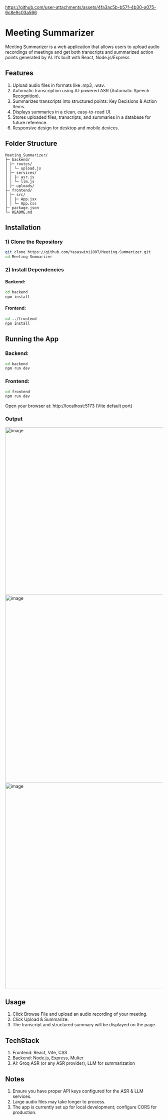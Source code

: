 

https://github.com/user-attachments/assets/4fa3ac5b-b57f-4b30-a075-6c8e9c03a566

# Meeting Summarizer

Meeting Summarizer is a web application that allows users to upload audio recordings of meetings and get both transcripts and summarized action points generated by AI. It’s built with React, Node.js/Express

## Features

1) Upload audio files in formats like .mp3, .wav.
2) Automatic transcription using AI-powered ASR (Automatic Speech Recognition).
3) Summarizes transcripts into structured points: Key Decisions & Action Items.
4) Displays summaries in a clean, easy-to-read UI.
5) Stores uploaded files, transcripts, and summaries in a database for future reference.
6) Responsive design for desktop and mobile devices.

## Folder Structure
```
Meeting_Summarizer/
├─ backend/
│ ├─ routes/
│ │ └─ upload.js
│ ├─ services/
│ │ ├─ asr.js
│ │ └─ llm.js
│ ├─ uploads/
├─ frontend/
│ ├─ src/
│ │ ├─ App.jsx
│ │ └─ App.css
├─ package.json
└─ README.md
```
## Installation

### 1) Clone the Repository
```bash
git clone https://github.com/Yasaswini1807/Meeting-Summarizer.git
cd Meeting-Summarizer
```
### 2) Install Dependencies
#### Backend:
```bash
cd backend
npm install
```
#### Frontend:
```bash
cd ../frontend
npm install
```

## Running the App
### Backend:
```bash
cd backend
npm run dev
```
### Frontend:
```bash
cd frontend
npm run dev
```
Open your browser at: http://localhost:5173 (Vite default port)

### Output

<img width="1224" height="535" alt="image" src="https://github.com/user-attachments/assets/9d3cdd2d-73d5-495b-a516-213bcad0627d" />

<img width="1191" height="600" alt="image" src="https://github.com/user-attachments/assets/d084908e-e931-4484-ad86-2651da179de0" />

<img width="1198" height="658" alt="image" src="https://github.com/user-attachments/assets/2e2c53ff-91ad-4d34-bb4a-0b03c04bcfe8" />




## Usage
1) Click Browse File and upload an audio recording of your meeting.
2) Click Upload & Summarize.
3) The transcript and structured summary will be displayed on the page.

## TechStack
1) Frontend: React, Vite, CSS
2) Backend: Node.js, Express, Multer
3) AI: Groq ASR (or any ASR provider), LLM for summarization

## Notes
1) Ensure you have proper API keys configured for the ASR & LLM services.
2) Large audio files may take longer to process.
3) The app is currently set up for local development; configure CORS for production.
